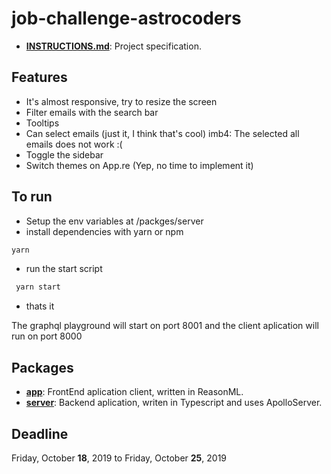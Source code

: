 # job-challenge-astrocoders

- [**INSTRUCTIONS.md**](/INSTRUCTIONS.md): Project specification.

## Features

- It's almost responsive, try to resize the screen
- Filter emails with the search bar
- Tooltips
- Can select emails (just it, I think that's cool) imb4: The selected all emails does not work :(
- Toggle the sidebar
- Switch themes on App.re (Yep, no time to implement it)

## To run
- Setup the env variables at /packges/server
- install dependencies with yarn or npm

```bash
yarn
```
- run the start script
```bash
 yarn start
```
- thats it

The graphql playground will start on port 8001 and the client aplication will run on port 8000

## Packages

- [**app**](/packages/app): FrontEnd aplication client, written in ReasonML.
- [**server**](/packages/app): Backend aplication, writen in Typescript and uses ApolloServer.

## Deadline

Friday, October **18**, 2019 to Friday, October **25**, 2019
